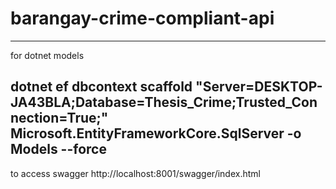 # barangay-crime-compliant-api


---------------------------------------------------------------------------------------------------------------
for dotnet models

dotnet ef dbcontext scaffold "Server=DESKTOP-JA43BLA;Database=Thesis_Crime;Trusted_Connection=True;" Microsoft.EntityFrameworkCore.SqlServer -o Models --force
---------------------------------------------------------------------------------------------------------------
to access swagger
http://localhost:8001/swagger/index.html
